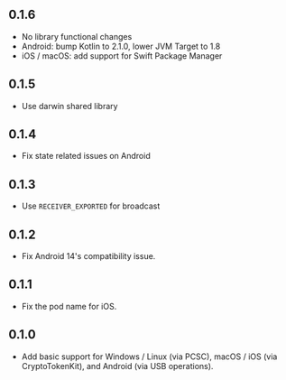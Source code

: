 ## 0.1.6

* No library functional changes
* Android: bump Kotlin to 2.1.0, lower JVM Target to 1.8
* iOS / macOS: add support for Swift Package Manager

## 0.1.5

* Use darwin shared library

## 0.1.4

* Fix state related issues on Android

## 0.1.3

* Use `RECEIVER_EXPORTED` for broadcast

## 0.1.2

* Fix Android 14's compatibility issue.

## 0.1.1

* Fix the pod name for iOS.

## 0.1.0

* Add basic support for Windows / Linux (via PCSC), macOS / iOS (via CryptoTokenKit), and Android (via USB operations).
